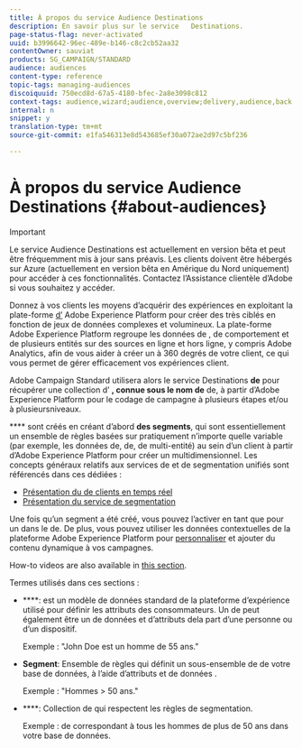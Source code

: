 ```yaml
---
title: À propos du service Audience Destinations
description: En savoir plus sur le service   Destinations.
page-status-flag: never-activated
uuid: b3996642-96ec-489e-b146-c8c2cb52aa32
contentOwner: sauviat
products: SG_CAMPAIGN/STANDARD
audience: audiences
content-type: reference
topic-tags: managing-audiences
discoiquuid: 750ecd8d-67a5-4180-bfec-2a8e3098c812
context-tags: audience,wizard;audience,overview;delivery,audience,back
internal: n
snippet: y
translation-type: tm+mt
source-git-commit: e1fa546313e8d543685ef30a072ae2d97c5bf236

---
```



# À propos du service Audience Destinations {#about-audiences}

>[!IMPORTANT]
>
>Le service Audience Destinations est actuellement en version bêta et peut être fréquemment mis à jour sans préavis. Les clients doivent être hébergés sur Azure (actuellement en version bêta en Amérique du Nord uniquement) pour accéder à ces fonctionnalités. Contactez l’Assistance clientèle d’Adobe si vous souhaitez y accéder.

Donnez à vos clients les moyens d’acquérir des expériences en exploitant la plate-forme [d’](https://docs.adobe.com/content/help/en/experience-platform/landing/home.html) Adobe Experience Platform pour créer des  très ciblés en fonction de jeux de données complexes et volumineux. La plate-forme Adobe Experience Platform regroupe les données de , de comportement et de plusieurs entités sur des sources en ligne et hors ligne, y compris Adobe Analytics, afin de vous aider à créer un à 360 degrés de votre client, ce qui vous permet de gérer efficacement vos expériences client.

 Adobe Campaign Standard utilisera alors le service Destinations **de** pour récupérer une collection d’ **, connue sous le nom de** de, à partir d’Adobe Experience Platform pour le codage de campagne à plusieurs étapes et/ou à plusieursniveaux.

**** sont créés en créant d’abord **des segments**, qui sont essentiellement un ensemble de règles basées sur pratiquement n’importe quelle variable (par exemple, les données de, de, de multi-entité) au sein d’un client à partir d’Adobe Experience Platform pour créer un multidimensionnel. Les concepts généraux relatifs aux services de  et de segmentation unifiés sont référencés dans ces  dédiées :

* [Présentation du de clients en temps réel](https://docs.adobe.com/content/help/en/experience-platform/profile/home.html)
* [Présentation du service de segmentation](https://docs.adobe.com/content/help/en/experience-platform/segmentation/home.html)

Une fois qu’un segment a été créé, vous pouvez l’activer en tant que   pour un dans le [](../../automating/using/aep-targeting-audiences.md)de. De plus, vous pouvez utiliser les données contextuelles de la plateforme Adobe Experience Platform pour [personnaliser](../../automating/using/aep-personalizing-campaigns.md) et ajouter du contenu dynamique à vos campagnes.

How-to videos are also available in [this section](https://docs.adobe.com/content/help/en/campaign-learn/campaign-standard-tutorials/profiles-and-audiences/audience-destinations/audience-destinations-overview.html).

Termes utilisés dans ces sections :

* ****: est un modèle de données standard de la plateforme d’expérience utilisé pour définir les attributs des consommateurs. Un  de peut également être un  de données et d’attributs dela part d’une personne ou d’un dispositif.

   Exemple : &quot;John Doe est un homme de 55 ans.&quot;

* **Segment**: Ensemble de règles qui définit un sous-ensemble de  de votre base de données, à l’aide d’attributs et de données .

   Exemple : &quot;Hommes > 50 ans.&quot;

* ****: Collection de  qui respectent les règles de segmentation.

   Exemple :  de  correspondant à tous les hommes de plus de 50 ans dans votre base de données.

